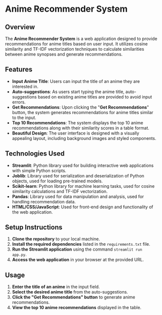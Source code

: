 # Anime Recommender System

## Overview
The **Anime Recommender System** is a web application designed to provide recommendations for anime titles based on user input. It utilizes cosine similarity and TF-IDF vectorization techniques to calculate similarities between anime synopses and generate recommendations.

## Features
- **Input Anime Title**: Users can input the title of an anime they are interested in.
- **Auto-suggestions**: As users start typing the anime title, auto-suggestions based on existing anime titles are provided to avoid input errors.
- **Get Recommendations**: Upon clicking the "**Get Recommendations**" button, the system generates recommendations for anime titles similar to the input.
- **Top 10 Recommendations**: The system displays the top 10 anime recommendations along with their similarity scores in a table format.
- **Beautiful Design**: The user interface is designed with a visually appealing layout, including background images and styled components.

## Technologies Used
- **Streamlit**: Python library used for building interactive web applications with simple Python scripts.
- **Joblib**: Library used for serialization and deserialization of Python objects, used for loading pre-trained models.
- **Scikit-learn**: Python library for machine learning tasks, used for cosine similarity calculations and TF-IDF vectorization.
- **Pandas**: Library used for data manipulation and analysis, used for handling recommendation data.
- **HTML/CSS/JavaScript**: Used for front-end design and functionality of the web application.

## Setup Instructions
1. **Clone the repository** to your local machine.
2. **Install the required dependencies** listed in the `requirements.txt` file.
3. **Run the Streamlit application** using the command `streamlit run app.py`.
4. **Access the web application** in your browser at the provided URL.

## Usage
1. **Enter the title of an anime** in the input field.
2. **Select the desired anime title** from the auto-suggestions.
3. **Click the "Get Recommendations" button** to generate anime recommendations.
4. **View the top 10 anime recommendations** displayed in the table.
